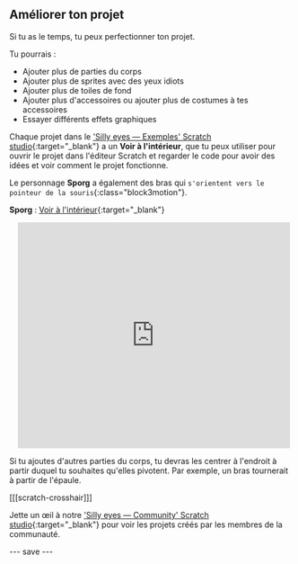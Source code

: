 ## Améliorer ton projet

Si tu as le temps, tu peux perfectionner ton projet.

Tu pourrais :
- Ajouter plus de parties du corps
- Ajouter plus de sprites avec des yeux idiots
- Ajouter plus de toiles de fond
- Ajouter plus d'accessoires ou ajouter plus de costumes à tes accessoires
- Essayer différents effets graphiques

Chaque projet dans le ['Silly eyes — Exemples' Scratch studio](https://scratch.mit.edu/studios/29029028){:target="_blank"} a un **Voir à l'intérieur**, que tu peux utiliser pour ouvrir le projet dans l'éditeur Scratch et regarder le code pour avoir des idées et voir comment le projet fonctionne.

Le personnage **Sporg** a également des bras qui `s'orientent vers le pointeur de la souris`{:class="block3motion"}.

**Sporg** : [Voir à l'intérieur](https://scratch.mit.edu/projects/589947715/editor){:target="_blank"}
<div class="scratch-preview" style="margin-left: 15px;">
  <iframe allowtransparency="true" width="485" height="402" src="https://scratch.mit.edu/projects/embed/589947715/?autostart=false" frameborder="0"></iframe>
</div>

Si tu ajoutes d'autres parties du corps, tu devras les centrer à l'endroit à partir duquel tu souhaites qu'elles pivotent. Par exemple, un bras tournerait à partir de l'épaule.

[[[scratch-crosshair]]]

Jette un œil à notre ['Silly eyes — Community' Scratch studio](https://scratch.mit.edu/studios/29120534){:target="_blank"} pour voir les projets créés par les membres de la communauté.

--- save ---
